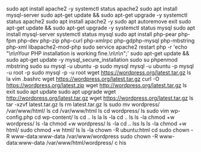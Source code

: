 sudo apt install apache2 -y
systemctl status apache2
sudo apt install mysql-server
sudo apt-get update && sudo apt-get upgrade -y
systemctl status apache2
sudo apt install apache2 -y
sudo apt autoremove
exit
sudo apt-get update && sudo apt-get upgrade -y
systemctl status mysql
sudo apt install mysql-server
systemctl status mysql
sudo apt install php-pear php-fpm php-dev php-zip php-curl php-xmlrpc php-gdphp-mysql php-mbstring php-xml libapache2-mod-php
sudo service apache2 restart
php -r 'echo "\n\nYour PHP installation is working fine.\n\n\n";'
sudo apt-get update && sudo apt-get update -y
mysql_secure_installation
sudo su
phpenmod mbstring
sudo su
mysql -u ubuntu -p
sudo mysql
mysql -u ubuntu -p
mysql -u root -p
sudo mysql -p -u root
wget https://wordpress.org/latest.tar.gz
ls
la
vim .bashrc 
wget https://wordpress.org/latest.tar.gz
curl -O https://wordpress.org/latest.zip
wget  http://wordpress.org/latest.tar.gz
ls
exit
sudo apt update
sudo apt upgrade
wget  http://wordpress.org/latest.tar.gz
wget  https://wordpress.org/latest.tar.gz
ls
tar -xzvf latest.tar.gz 
ls
rm latest.tar.gz 
ls
sudo mv wordpress/ /var/www/html/
ls
cd /var/www/html
ls
cd wordpress/
ls
sudo vim wp-config.php
cd wp-content/
ls
cd ..
ls
la
ls -la
cd ..
ls
ls -la
chmod +w wordpress/
ls -la
chmod +w wordpress/
ls -la
cd ..
lss
ls
ls -la
chmod +w html/
sudo chmod +w html/
ls
ls -la
chown -R ubuntu:html
cd
sudo chown -R www-data:www-data /var/www/wordpress
sudo chown -R www-data:www-data /var/www/html/wordpress/
c
his